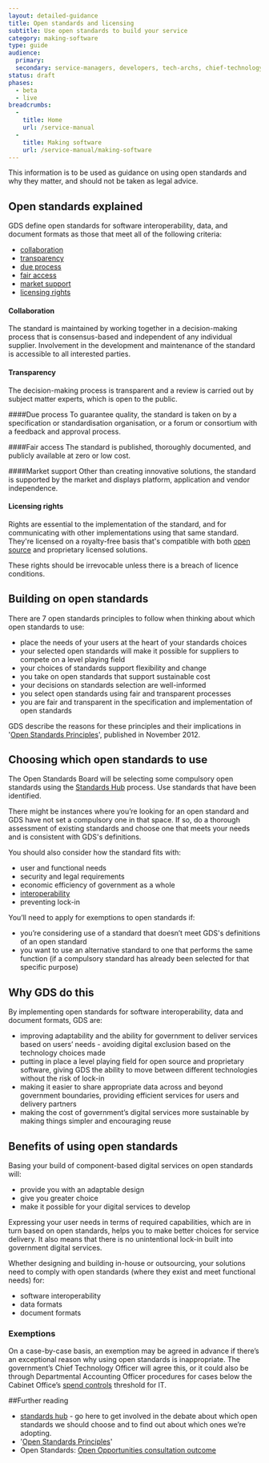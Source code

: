 ```yaml
---
layout: detailed-guidance
title: Open standards and licensing
subtitle: Use open standards to build your service
category: making-software
type: guide
audience:
  primary:
  secondary: service-managers, developers, tech-archs, chief-technology-officers
status: draft
phases:
  - beta
  - live
breadcrumbs:
  -
    title: Home
    url: /service-manual
  -
    title: Making software
    url: /service-manual/making-software
---
```



This information is to be used as guidance on using open standards and why they matter, and should not be taken as legal advice.

## Open standards explained

GDS define open standards for software interoperability, data, and document formats as those that meet all of the following criteria:

* [collaboration](#collaboration)
* [transparency](#transparency)
* [due process](#due-process)
* [fair access](#fair-access)
* [market support](#market-suport)
* [licensing rights](licensing-rights)

#### Collaboration
The standard is maintained by working together in a decision-making process that is consensus-based and independent of any individual supplier. Involvement in the development and maintenance of the standard is accessible to all interested parties.

#### Transparency
The decision-making process is transparent and a review is carried out by subject matter experts, which is open to the public.

####Due process
To guarantee quality, the standard is taken on by a specification or standardisation organisation, or a forum or consortium with a feedback and approval process.

####Fair access
The standard is published, thoroughly documented, and publicly available at zero or low cost.

####Market support
Other than creating innovative solutions, the standard is supported by the market and displays platform, application and vendor independence.

#### Licensing rights
Rights are essential to the implementation of the standard, and for communicating with other implementations using that same standard. They're licensed on a royalty-free basis that's compatible with both [open source](http://opensource.org/licenses/alphabetical) and proprietary licensed solutions. 

These rights should be irrevocable unless there is a breach of licence conditions.

## Building on open standards

There are 7 open standards principles to follow when thinking about which open standards to use:

* place the needs of your users at the heart of your standards choices
* your selected open standards will make it possible for suppliers to compete on a level playing field
* your choices of standards support flexibility and change
* you take on open standards that support sustainable cost
* your decisions on standards selection are well-informed
* you select open standards using fair and transparent processes
* you are fair and transparent in the specification and implementation of open standards


GDS describe the reasons for these principles and their implications in '[Open Standards Principles](https://www.gov.uk/government/publications/open-standards-principles/open-standards-principles)', published in November 2012.

## Choosing which open standards to use

The Open Standards Board will be selecting some compulsory open standards using the [Standards Hub](http://standards.data.gov.uk/) process. Use standards that have been identified.

There might be instances where you’re looking for an open standard and GDS have not set a compulsory one in that space. If so, do a thorough assessment of existing standards and choose one that meets your needs and is consistent with GDS's definitions.

You should also consider how the standard fits with:
* user and functional needs
* security and legal requirements
* economic efficiency of government as a whole
* [interoperability](http://en.wikipedia.org/wiki/Interoperability)
* preventing lock-in

You’ll need to apply for exemptions to open standards if:

* you’re considering use of a standard that doesn’t meet GDS's definitions of an open standard
* you want to use an alternative standard to one that performs the same function (if a compulsory standard has already been selected for that specific purpose)

## Why GDS do this

By implementing open standards for software interoperability, data and document formats, GDS are:

* improving adaptability and the ability for government to deliver services based on users’ needs - avoiding digital exclusion based on the technology choices made
* putting in place a level playing field for open source and proprietary software, giving GDS the ability to move between different technologies without the risk of lock-in
* making it easier to share appropriate data across and beyond government boundaries, providing efficient services for users and delivery partners
* making the cost of government’s digital services more sustainable by making things simpler and encouraging reuse


## Benefits of using open standards

Basing your build of component-based digital services on open standards will: 

* provide you with an adaptable design
* give you greater choice
* make it possible for your digital services to develop

Expressing your user needs in terms of required capabilities, which are in turn based on open standards, helps you to make better choices for service delivery. It also means that there is no unintentional lock-in built into government digital services.

Whether designing and building in-house or outsourcing, your solutions need to comply with open standards (where they exist and meet functional needs) for:

* software interoperability
* data formats
* document formats

### Exemptions

On a case-by-case basis, an exemption may be agreed in advance if there’s an exceptional reason why using open standards is inappropriate. The government’s Chief Technology Officer will agree this, or it could also be through Departmental Accounting Officer procedures for cases below the Cabinet Office’s [spend controls](https://www.gov.uk/government/publications/cabinet-office-controls-guidance-version-3-1) threshold for IT.


##Further reading

* [standards hub](http://standards.data.gov.uk/) - go here to get involved in the debate about which open standards we should choose and to find out about which ones we’re adopting.
* '[Open Standards Principles](https://www.gov.uk/government/uploads/system/uploads/attachment_data/file/78892/Open-Standards-Principles-FINAL.pdf)'
* Open Standards: [Open Opportunities consultation outcome](https://www.gov.uk/government/consultations/open-standards-open-opportunities-flexibility-and-efficiency-in-government-it)

